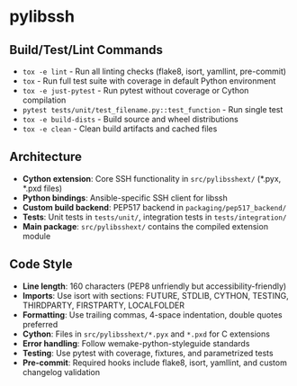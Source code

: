 # pylibssh

## Build/Test/Lint Commands
- `tox -e lint` - Run all linting checks (flake8, isort, yamllint, pre-commit)
- `tox` - Run full test suite with coverage in default Python environment
- `tox -e just-pytest` - Run pytest without coverage or Cython compilation
- `pytest tests/unit/test_filename.py::test_function` - Run single test
- `tox -e build-dists` - Build source and wheel distributions
- `tox -e clean` - Clean build artifacts and cached files

## Architecture
- **Cython extension**: Core SSH functionality in `src/pylibsshext/` (*.pyx, *.pxd files)
- **Python bindings**: Ansible-specific SSH client for libssh
- **Custom build backend**: PEP517 backend in `packaging/pep517_backend/`
- **Tests**: Unit tests in `tests/unit/`, integration tests in `tests/integration/`
- **Main package**: `src/pylibsshext/` contains the compiled extension module

## Code Style
- **Line length**: 160 characters (PEP8 unfriendly but accessibility-friendly)
- **Imports**: Use isort with sections: FUTURE, STDLIB, CYTHON, TESTING, THIRDPARTY, FIRSTPARTY, LOCALFOLDER
- **Formatting**: Use trailing commas, 4-space indentation, double quotes preferred
- **Cython**: Files in `src/pylibsshext/*.pyx` and `*.pxd` for C extensions
- **Error handling**: Follow wemake-python-styleguide standards
- **Testing**: Use pytest with coverage, fixtures, and parametrized tests
- **Pre-commit**: Required hooks include flake8, isort, yamllint, and custom changelog validation
